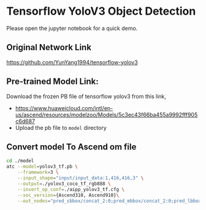 # Tensorflow YoloV3 Object Detection
Please open the jupyter notebook for a quick demo.

## Original Network Link

https://github.com/YunYang1994/tensorflow-yolov3

## Pre-trained Model Link:

Download the frozen PB file of tensorflow yolov3 from this link,
- https://www.huaweicloud.com/intl/en-us/ascend/resources/modelzoo/Models/5c3ec43f66ba455a9992fff905c6d687
- Upload the pb file to `model` directory

## Convert model To Ascend om file

```bash
cd ./model
atc --model=yolov3_tf.pb \
    --framework=3 \
    --input_shape="input/input_data:1,416,416,3" \
    --output=./yolov3_coco_tf_rgb888 \
    --insert_op_conf=./aipp_yolov3_tf.cfg \
    --soc_version={Ascend310, Ascend910}\
    --out_nodes="pred_sbbox/concat_2:0;pred_mbbox/concat_2:0;pred_lbbox/concat_2:0"
```